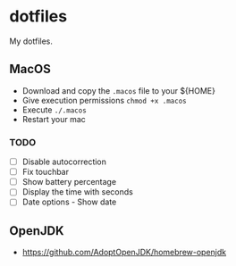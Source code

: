 # dotfiles

My dotfiles.

## MacOS
- Download and copy the `.macos` file to your ${HOME}
- Give execution permissions `chmod +x .macos`
- Execute `./.macos`
- Restart your mac

### TODO
- [ ] Disable autocorrection
- [ ] Fix touchbar
- [ ] Show battery percentage
- [ ] Display the time with seconds
- [ ] Date options - Show date

## OpenJDK
- https://github.com/AdoptOpenJDK/homebrew-openjdk
